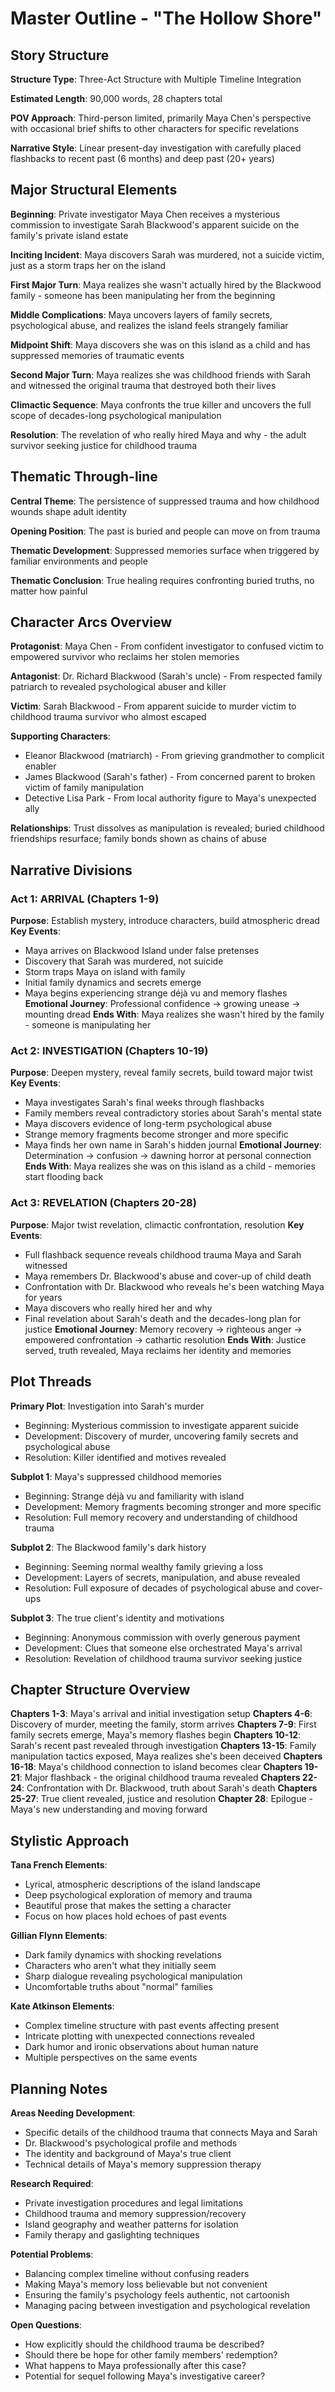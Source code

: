 # Master Outline - "The Hollow Shore"

## Story Structure

**Structure Type**: Three-Act Structure with Multiple Timeline Integration

**Estimated Length**: 90,000 words, 28 chapters total

**POV Approach**: Third-person limited, primarily Maya Chen's perspective with occasional brief shifts to other characters for specific revelations

**Narrative Style**: Linear present-day investigation with carefully placed flashbacks to recent past (6 months) and deep past (20+ years)

## Major Structural Elements

**Beginning**: Private investigator Maya Chen receives a mysterious commission to investigate Sarah Blackwood's apparent suicide on the family's private island estate

**Inciting Incident**: Maya discovers Sarah was murdered, not a suicide victim, just as a storm traps her on the island

**First Major Turn**: Maya realizes she wasn't actually hired by the Blackwood family - someone has been manipulating her from the beginning

**Middle Complications**: Maya uncovers layers of family secrets, psychological abuse, and realizes the island feels strangely familiar

**Midpoint Shift**: Maya discovers she was on this island as a child and has suppressed memories of traumatic events

**Second Major Turn**: Maya realizes she was childhood friends with Sarah and witnessed the original trauma that destroyed both their lives

**Climactic Sequence**: Maya confronts the true killer and uncovers the full scope of decades-long psychological manipulation

**Resolution**: The revelation of who really hired Maya and why - the adult survivor seeking justice for childhood trauma

## Thematic Through-line

**Central Theme**: The persistence of suppressed trauma and how childhood wounds shape adult identity

**Opening Position**: The past is buried and people can move on from trauma

**Thematic Development**: Suppressed memories surface when triggered by familiar environments and people

**Thematic Conclusion**: True healing requires confronting buried truths, no matter how painful

## Character Arcs Overview

**Protagonist**: Maya Chen - From confident investigator to confused victim to empowered survivor who reclaims her stolen memories

**Antagonist**: Dr. Richard Blackwood (Sarah's uncle) - From respected family patriarch to revealed psychological abuser and killer

**Victim**: Sarah Blackwood - From apparent suicide to murder victim to childhood trauma survivor who almost escaped

**Supporting Characters**: 
- Eleanor Blackwood (matriarch) - From grieving grandmother to complicit enabler
- James Blackwood (Sarah's father) - From concerned parent to broken victim of family manipulation
- Detective Lisa Park - From local authority figure to Maya's unexpected ally

**Relationships**: Trust dissolves as manipulation is revealed; buried childhood friendships resurface; family bonds shown as chains of abuse

## Narrative Divisions

### Act 1: ARRIVAL (Chapters 1-9)
**Purpose**: Establish mystery, introduce characters, build atmospheric dread
**Key Events**: 
- Maya arrives on Blackwood Island under false pretenses
- Discovery that Sarah was murdered, not suicide
- Storm traps Maya on island with family
- Initial family dynamics and secrets emerge
- Maya begins experiencing strange déjà vu and memory flashes
**Emotional Journey**: Professional confidence → growing unease → mounting dread
**Ends With**: Maya realizes she wasn't hired by the family - someone is manipulating her

### Act 2: INVESTIGATION (Chapters 10-19)
**Purpose**: Deepen mystery, reveal family secrets, build toward major twist
**Key Events**: 
- Maya investigates Sarah's final weeks through flashbacks
- Family members reveal contradictory stories about Sarah's mental state
- Maya discovers evidence of long-term psychological abuse
- Strange memory fragments become stronger and more specific
- Maya finds her own name in Sarah's hidden journal
**Emotional Journey**: Determination → confusion → dawning horror at personal connection
**Ends With**: Maya realizes she was on this island as a child - memories start flooding back

### Act 3: REVELATION (Chapters 20-28)
**Purpose**: Major twist revelation, climactic confrontation, resolution
**Key Events**: 
- Full flashback sequence reveals childhood trauma Maya and Sarah witnessed
- Maya remembers Dr. Blackwood's abuse and cover-up of child death
- Confrontation with Dr. Blackwood who reveals he's been watching Maya for years
- Maya discovers who really hired her and why
- Final revelation about Sarah's death and the decades-long plan for justice
**Emotional Journey**: Memory recovery → righteous anger → empowered confrontation → cathartic resolution
**Ends With**: Justice served, truth revealed, Maya reclaims her identity and memories

## Plot Threads

**Primary Plot**: Investigation into Sarah's murder
- Beginning: Mysterious commission to investigate apparent suicide
- Development: Discovery of murder, uncovering family secrets and psychological abuse
- Resolution: Killer identified and motives revealed

**Subplot 1**: Maya's suppressed childhood memories
- Beginning: Strange déjà vu and familiarity with island
- Development: Memory fragments becoming stronger and more specific
- Resolution: Full memory recovery and understanding of childhood trauma

**Subplot 2**: The Blackwood family's dark history
- Beginning: Seeming normal wealthy family grieving a loss
- Development: Layers of secrets, manipulation, and abuse revealed
- Resolution: Full exposure of decades of psychological abuse and cover-ups

**Subplot 3**: The true client's identity and motivations
- Beginning: Anonymous commission with overly generous payment
- Development: Clues that someone else orchestrated Maya's arrival
- Resolution: Revelation of childhood trauma survivor seeking justice

## Chapter Structure Overview

**Chapters 1-3**: Maya's arrival and initial investigation setup
**Chapters 4-6**: Discovery of murder, meeting the family, storm arrives
**Chapters 7-9**: First family secrets emerge, Maya's memory flashes begin
**Chapters 10-12**: Sarah's recent past revealed through investigation
**Chapters 13-15**: Family manipulation tactics exposed, Maya realizes she's been deceived
**Chapters 16-18**: Maya's childhood connection to island becomes clear
**Chapters 19-21**: Major flashback - the original childhood trauma revealed
**Chapters 22-24**: Confrontation with Dr. Blackwood, truth about Sarah's death
**Chapters 25-27**: True client revealed, justice and resolution
**Chapter 28**: Epilogue - Maya's new understanding and moving forward

## Stylistic Approach

**Tana French Elements**:
- Lyrical, atmospheric descriptions of the island landscape
- Deep psychological exploration of memory and trauma
- Beautiful prose that makes the setting a character
- Focus on how places hold echoes of past events

**Gillian Flynn Elements**:
- Dark family dynamics with shocking revelations
- Characters who aren't what they initially seem
- Sharp dialogue revealing psychological manipulation
- Uncomfortable truths about "normal" families

**Kate Atkinson Elements**:
- Complex timeline structure with past events affecting present
- Intricate plotting with unexpected connections revealed
- Dark humor and ironic observations about human nature
- Multiple perspectives on the same events

## Planning Notes

**Areas Needing Development**:
- Specific details of the childhood trauma that connects Maya and Sarah
- Dr. Blackwood's psychological profile and methods
- The identity and background of Maya's true client
- Technical details of Maya's memory suppression therapy

**Research Required**:
- Private investigation procedures and legal limitations
- Childhood trauma and memory suppression/recovery
- Island geography and weather patterns for isolation
- Family therapy and gaslighting techniques

**Potential Problems**:
- Balancing complex timeline without confusing readers
- Making Maya's memory loss believable but not convenient
- Ensuring the family's psychology feels authentic, not cartoonish
- Managing pacing between investigation and psychological revelation

**Open Questions**:
- How explicitly should the childhood trauma be described?
- Should there be hope for other family members' redemption?
- What happens to Maya professionally after this case?
- Potential for sequel following Maya's investigative career?
